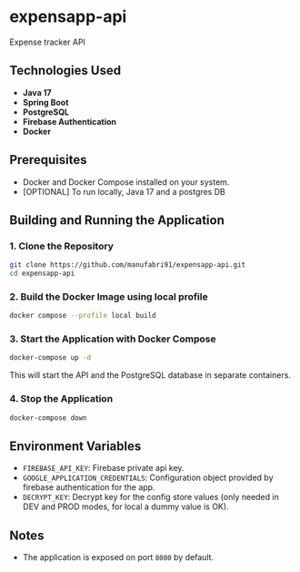 # expensapp-api

Expense tracker API

## Technologies Used

- **Java 17**
- **Spring Boot**
- **PostgreSQL**
- **Firebase Authentication**
- **Docker**

## Prerequisites

- Docker and Docker Compose installed on your system.
- [OPTIONAL] To run locally, Java 17 and a postgres DB

## Building and Running the Application

### 1. Clone the Repository

```bash
git clone https://github.com/manufabri91/expensapp-api.git
cd expensapp-api
```

### 2. Build the Docker Image using local profile

```bash
docker compose --profile local build
```

### 3. Start the Application with Docker Compose

```bash
docker-compose up -d
```

This will start the API and the PostgreSQL database in separate containers.

### 4. Stop the Application

```bash
docker-compose down
```

## Environment Variables

- `FIREBASE_API_KEY`: Firebase private api key.
- `GOOGLE_APPLICATION_CREDENTIALS`: Configuration object provided by firebase authentication for the app.
- `DECRYPT_KEY`: Decrypt key for the config store values (only needed in DEV and PROD modes, for local a dummy value is OK).

## Notes

- The application is exposed on port `8080` by default.
